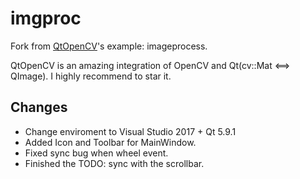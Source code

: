# imgproc

Fork from [QtOpenCV](https://github.com/dbzhang800/QtOpenCV)'s example: imageprocess.

QtOpenCV is an amazing integration of OpenCV and Qt(cv::Mat <==> QImage). I highly recommend to star it.

## Changes

- Change enviroment to Visual Studio 2017 + Qt 5.9.1
- Added Icon and Toolbar for MainWindow.
- Fixed sync bug when wheel event.
- Finished the TODO: sync with the scrollbar.
